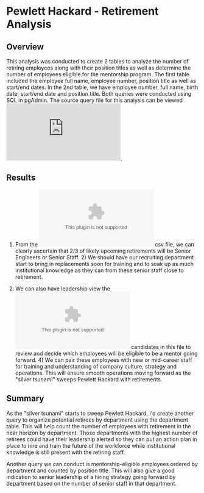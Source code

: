 # Pewlett Hackard - Retirement Analysis
## Overview
This analysis was conducted to create 2 tables to analyze the number of retiring employees along with their position titles as well as determine the number of employees eligible for the mentorship program. The first table included the employee full name, employee number, position title as well as start/end dates. In the 2nd table, we have employee number, full name, birth date, start/end date and position title. Both queries were conducted using SQL in pgAdmin. The source query file for this analysis can be viewed ![here](https://github.com/JonathanBrown003/Pewlett_Hackard_Analysis/blob/b7fc65c07f9185199a9a84dbe578a194176ad630/Queries/Employee_Database_challenge.sql).

## Results
1) From the ![retiring_titles](https://github.com/JonathanBrown003/Pewlett_Hackard_Analysis/blob/6a250f36857c78b70e96704f29c52c6bf3f46beb/Data/retiring_titles.csv) csv file, we can clearly ascertain that 2/3 of likely upcoming retirements will be Senior Engineers or Senior Staff. 2) We should have our recruiting department start to bring in replacements soon for training and to soak up as much institutional knowledge as they can from these senior staff close to retirement. 

3) We can also have leadership view the ![mentorship_eligibility](https://github.com/JonathanBrown003/Pewlett_Hackard_Analysis/blob/b7fc65c07f9185199a9a84dbe578a194176ad630/Data/mentorship_eligibility.csv) candidates in this file to review and decide which employees will be eligible to be a mentor going forward. 4) We can pair these employees with new or mid-career staff for training and understanding of company culture, strategy and operations. This will ensure smooth operations moving forward as the "silver tsunami" sweeps Pewlett Hackard with retirements. 

## Summary
As the "silver tsunami" starts to sweep Pewlett Hackard, I'd create another query to organize potential retirees by department using the department table. This will help count the number of employees with retirement in the near horizon by department. Those departments with the highest number of retirees could have their leadership alerted so they can put an action plan in place to hire and train the future of the workforce while institutional knowledge is still present with the retiring staff.

Another query we can conduct is mentorship-eligible employees ordered by department and counted by position title. This will also give a good indication to senior leadership of a hiring strategy going forward by department based on the number of senior staff in that department. 
